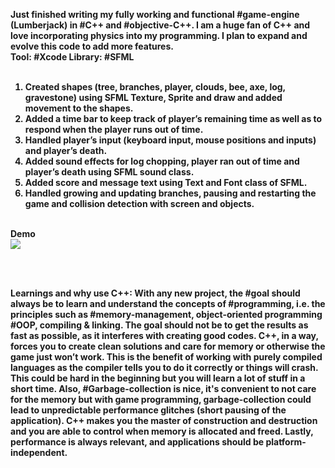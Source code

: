<b>Just finished writing my fully working and functional #game-engine (Lumberjack) in #C++ and #objective-C++.
   I am a huge fan of C++ and love incorporating physics into my programming.
   I plan to expand and evolve this code to add more features.
   <br>Tool: #Xcode Library: #SFML<br><br><b>

1. Created shapes (tree, branches, player, clouds, bee, axe, log, gravestone) using SFML Texture, Sprite and draw and added movement to the shapes.<br>
2. Added a time bar to keep track of player’s remaining time as well as to respond when the player runs out of time.<br>
3. Handled player’s input (keyboard input, mouse positions and inputs) and player’s death.<br>
4. Added sound effects for log chopping, player ran out of time and player’s death using SFML sound class.<br>
5. Added score and message text using Text and Font class of SFML.<br>
6. Handled growing and updating branches, pausing and restarting the game and collision detection with screen and objects.
<br><br>

Demo<br>
![](timberguy.gif)

<br><br>

<b>Learnings and why use C++:<b> With any new project, the #goal should always be to learn and understand the concepts of #programming, i.e. the principles such as #memory-management, object-oriented programming #OOP, compiling & linking. The goal should not be to get the results as fast as possible, as it interferes with creating good codes. C++, in a way, forces you to create clean solutions and care for memory or otherwise the game just won’t work. This is the benefit of working with purely compiled languages as the compiler tells you to do it correctly or things will crash. This could be hard in the beginning but you will learn a lot of stuff in a short time. Also, #Garbage-collection is nice, it's convenient to not care for the memory but with game programming, garbage-collection could lead to unpredictable performance glitches (short pausing of the application). C++ makes you the master of construction and destruction and you are able to control when memory is allocated and freed. Lastly, performance is always relevant, and applications should be platform-independent. 
